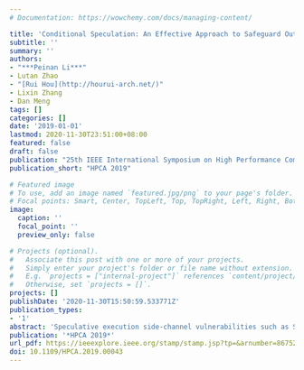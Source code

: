 ```yaml
---
# Documentation: https://wowchemy.com/docs/managing-content/

title: 'Conditional Speculation: An Effective Approach to Safeguard Out-of-Order Execution Against Spectre Attacks'
subtitle: ''
summary: ''
authors:
- "***Peinan Li***"
- Lutan Zhao
- "[Rui Hou](http://hourui-arch.net/)"
- Lixin Zhang
- Dan Meng
tags: []
categories: []
date: '2019-01-01'
lastmod: 2020-11-30T23:51:00+08:00
featured: false
draft: false
publication: "25th IEEE International Symposium on High Performance Computer Architecture"
publication_short: "HPCA 2019"

# Featured image
# To use, add an image named `featured.jpg/png` to your page's folder.
# Focal points: Smart, Center, TopLeft, Top, TopRight, Left, Right, BottomLeft, Bottom, BottomRight.
image:
  caption: ''
  focal_point: ''
  preview_only: false

# Projects (optional).
#   Associate this post with one or more of your projects.
#   Simply enter your project's folder or file name without extension.
#   E.g. `projects = ["internal-project"]` references `content/project/deep-learning/index.md`.
#   Otherwise, set `projects = []`.
projects: []
publishDate: '2020-11-30T15:50:59.533771Z'
publication_types:
- '1'
abstract: 'Speculative execution side-channel vulnerabilities such as Spectre reveal that conventional architecture designs lack security consideration. This paper proposes a software transparent defense mechanism, named as Conditional Speculation, against Spectre vulnerabilities found on traditional out-of-order microprocessors. It introduces the concept of security dependence to mark speculative memory instructions which could leak information with potential security risk. More specifically, security-dependent instructions are detected and marked with suspect speculation flags in the Issue Queue. All the instructions can be speculatively issued for execution in accordance with the classic out-of-order pipeline. For those instructions with suspect speculation flags, they are considered as safe instructions if their speculative execution will not refill new cache lines with unauthorized privilege data. Otherwise, they are considered as unsafe instructions and thus not allowed to execute speculatively. To reduce the performance impact from not executing unsafe instructions speculatively, we investigate two filtering mechanisms, Cachehit based Hazard Filter and Trusted Page Buffer based Hazard Filter to filter out false security hazards. Our design philosophy is to speculatively execute safe instructions to maintain the performance benefits of out-of-order execution while blocking the speculative execution of unsafe instructions for security consideration. We evaluate Conditional Speculation in terms of performance, security and area. The experimental results show that the hardware overhead is marginal and the performance overhead is minimal.'
publication: '*HPCA 2019*'
url_pdf: https://ieeexplore.ieee.org/stamp/stamp.jsp?tp=&arnumber=8675250
doi: 10.1109/HPCA.2019.00043
---
```

